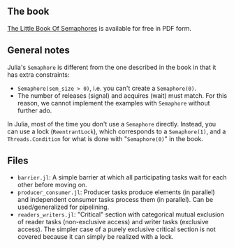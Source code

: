 ## The book

[The Little Book Of Semaphores](https://greenteapress.com/wp/semaphores/) is available for free in PDF form.

## General notes

Julia's `Semaphore` is different from the one described in the book in that it has extra constraints:
- `Semaphore(sem_size > 0)`, i.e. you can't create a `Semaphore(0)`.
- The number of releases (signal) and acquires (wait) must match.
For this reason, we cannot implement the examples with `Semaphore` without further ado.

In Julia, most of the time you don't use a `Semaphore` directly. Instead, you can use a lock (`ReentrantLock`), which corresponds to a `Semaphore(1)`, and a `Threads.Condition` for what is done with "`Semaphore(0)`" in the book.

## Files

- `barrier.jl`: A simple barrier at which all participating tasks wait for each other before moving on.
- `producer_consumer.jl`: Producer tasks produce elements (in parallel) and independent consumer tasks process them (in parallel). Can be used/generalized for pipelining.
- `readers_writers.jl`: "Critical" section with categorical mutual exclusion of reader tasks (non-exclusive access) and writer tasks (exclusive access). The simpler case of a purely exclusive critical section is not covered because it can simply be realized with a lock.
